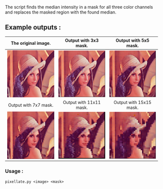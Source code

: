  The script finds the median intensity in a mask for all three color channels and replaces the masked region with the found median.

 ## Example outputs :
| The original image. | Output with 3x3 mask.| Output with 5x5 mask.
:-------------------------:|:-------------------------:|:-------------------------:
<img src="./images/lenna.png" width="250">  |  <img src="./images/3x3_pixellated_lenna.png" width="250"> |  <img src="./images/5x5_pixellated_lenna.png" width="250">
| Output with 7x7 mask.| Output with 11x11 mask.| Output with 15x15 mask.
<img src="./images/7x7_pixellated_lenna.png" width="250">  |  <img src="./images/11x11_pixellated_lenna.png" width="250"> |  <img src="./images/15x15_pixellated_lenna.png" width="250">


### Usage :
```
pixellate.py <image> <mask>
```